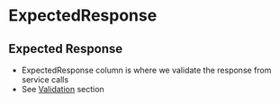 # ExpectedResponse

## Expected Response

* ExpectedResponse column is where we validate the response from service calls
* See [Validation](https://docs.autonomx.io/service-level-testing/validation) section

##  

